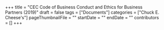 +++
title = "CEC Code of Business Conduct and Ethics for Business Partners (2019)"
draft = false
tags = ["Documents"]
categories = ["Chuck E. Cheese's"]
pageThumbnailFile = ""
startDate = ""
endDate = ""
contributors = []
+++
